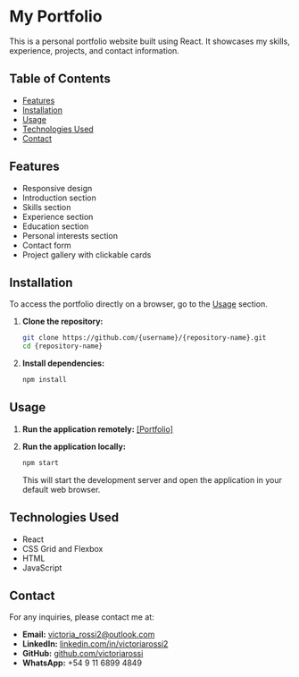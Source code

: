 
# My Portfolio

This is a personal portfolio website built using React. It showcases my skills, experience, projects, and contact information.

## Table of Contents
- [Features](#features)
- [Installation](#installation)
- [Usage](#usage)
- [Technologies Used](#technologies-used)
- [Contact](#contact)

## Features
- Responsive design
- Introduction section
- Skills section
- Experience section
- Education section
- Personal interests section
- Contact form
- Project gallery with clickable cards

## Installation
To access the portfolio directly on a browser, go to the [Usage](#usage) section.

1. **Clone the repository:**
   ```bash
   git clone https://github.com/{username}/{repository-name}.git
   cd {repository-name}
   ```
2. **Install dependencies:**
   ```bash 
   npm install
   ```

## Usage
1. **Run the application remotely:**
   [\[Portfolio\]](https://victoria-rossi-portfolio.vercel.app)

2. **Run the application locally:**
   ```bash
   npm start
   ```
   This will start the development server and open the application in your default web browser.

## Technologies Used
- React
- CSS Grid and Flexbox
- HTML
- JavaScript

## Contact
For any inquiries, please contact me at:
- **Email:** [victoria_rossi2@outlook.com](mailto:victoria_rossi2@outlook.com)
- **LinkedIn:** [linkedin.com/in/victoriarossi2](https://linkedin.com/in/victoriarossi2)
- **GitHub:** [github.com/victoriarossi](https://github.com/victoriarossi)
- **WhatsApp:** +54 9 11 6899 4849
